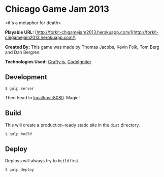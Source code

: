 # Chicago Game Jam 2013

&lt;it's a metaphor for death&gt;

**Playable URL:** [http://forkit-chigamejam2013.herokuapp.com/](http://forkit-chigamejam2013.herokuapp.com/)

**Created By:** This game was made by Thomas Jacobs, Kevin Folk, Tom Berg and Dan Bergren

**Technologies Used:** [Crafty.js](http://craftyjs.com/), [CodeIgniter](http://ellislab.com/codeigniter)

## Development

    $ gulp server

Then head to [localhost:8080](http://localhost:8080). Magic!

## Build

This will create a production-ready static site in the `dist` directory.

    $ gulp build

## Deploy

Deploys will always try to `build` first.

    $ gulp deploy
